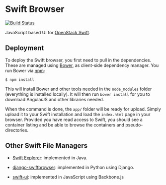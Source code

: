 Swift Browser
=============

[![Build Status](https://travis-ci.org/zerovm/swift-browser.svg?branch=master)](https://travis-ci.org/zerovm/swift-browser)

JavaScript based UI for [OpenStack Swift][].

Deployment
----------

To deploy the Swift browser, you first need to pull in the
dependencies. These are managed using [Bower][], as client-side
dependency manager. You run Bower via [npm][]:

    $ npm install

This will install Bower and other tools needed in the `node_modules`
folder (everything is installed locally). It will then run `bower
install` for you to download AngularJS and other libraries needed.

When the command is done, the `app/` folder will be ready for upload.
Simply upload it to your Swift installation and load the `index.html`
page in your browser. Provided you have read access to Swift, you
should see a container listing and be able to browse the containers
and pseudo-directories.

Other Swift File Managers
-------------------------

* [Swift Explorer][]: implemented in Java.

* [django-swiftbrowser][]: implemented in Python using Django.

* [swift-ui][]: implemented in JavaScript using Backbone.js

[OpenStack Swift]: http://docs.openstack.org/developer/swift/
[Bower]: http://bower.io/
[npm]: https://www.npmjs.org/
[Swift Explorer]: http://www.619.io/swift-explorer
[django-swiftbrowser]: https://github.com/cschwede/django-swiftbrowser
[swift-ui]: https://github.com/fanatic/swift-ui
